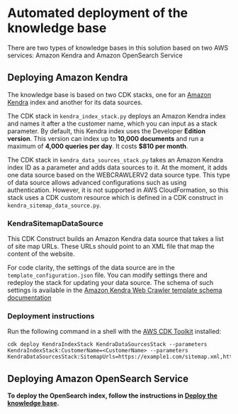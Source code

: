 # Automated deployment of the knowledge base

There are two types of knowledge bases in this solution based on two AWS services: Amazon Kendra and Amazon OpenSearch Service

## Deploying Amazon Kendra

The knowledge base is based on two CDK stacks, one for an [Amazon Kendra](https://docs.aws.amazon.com/kendra/latest/dg/what-is-kendra.html) index and another for its data sources.

The CDK stack in `kendra_index_stack.py` deploys an Amazon Kendra index and names it after a the customer name, which you can input as a stack parameter.
By default, this Kendra index uses the Developer **Edition version**. This version can index up to **10,000 documents** and run a maximum of **4,000 queries per day**. It costs **$810 per month**.

The CDK stack in `kendra_data_sources_stack.py` takes an Amazon Kendra index ID as a parameter and adds data sources to it. At the moment, it adds one data source based on the WEBCRAWLERV2 data source type. This type of data source allows advanced configurations such as using authentication. However, it is not supported in AWS CloudFormation, so this stack uses a CDK custom resource which is defined in a CDK construct in `kendra_sitemap_data_source.py`.

### KendraSitemapDataSource

This CDK Construct builds an Amazon Kendra data source that takes a list of site map URLs. These URLs should point to an XML file that map the content of the website.

For code clarity, the settings of the data source are in the `template_configuration.json` file. You can modify settings there and redeploy the stack for updating your data source. The schema of such settings is available in the [Amazon Kendra Web Crawler template schema documentation](https://docs.aws.amazon.com/kendra/latest/dg/ds-schemas.html#ds-schema-web-crawler)

### Deployment instructions

Run the following command in a shell with the [AWS CDK Toolkit](https://docs.aws.amazon.com/cdk/v2/guide/cli.html) installed:

```shell
cdk deploy KendraIndexStack KendraDataSourcesStack --parameters KendraIndexStack:CustomerName=<CustomerName> --parameters KendraDataSourcesStack:SitemapUrls=https://example1.com/sitemap.xml,https://example2.com/sitemap.xml
```

## Deploying Amazon OpenSearch Service

**To deploy the OpenSearch index, follow the instructions in [Deploy the knowledge base](../../README.md#deploy-the-knowledge-base).**
